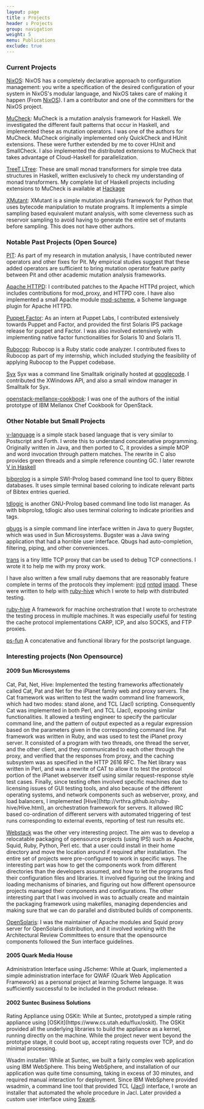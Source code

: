 ```yaml
---
layout: page
title : Projects
header : Projects
group: navigation
weight: 5
menu: Publications
exclude: true
---
```

<h3> Current Projects </h3>

[NixOS](https://github.com/NixOS/nixpkgs/): NixOS has a completely declarative approach to configuration management: you write a specification of the desired configuration of your system in NixOS's modular language, and NixOS takes care of making it happen (From [NixOS](https://nixos.org)). I am a contributor and one of the committers for the NixOS project.

[MuCheck](https://hackage.haskell.org/package/MuCheck): MuCheck is a mutation
analysis framework for Haskell. We investigated the different fault patterns
that occur in Haskell, and implemented these as mutation operators. I was one
of the authors for MuCheck. MuCheck originally implemented only QuickCheck and
HUnit extensions. These were further extended by me to cover HUnit and SmallCheck.
I also implemented the distributed extensions to
MuCheck that takes advantage of Cloud-Haskell for parallelization.

[TreeT](https://hackage.haskell.org/package/TreeT),[LTree](https://hackage.haskell.org/package/LTree): These are small
monad transformers for simple tree data structures in Haskell, written
exclusively to check my understanding of monad transformers.
My complete list of Haskell projects including extensions to MuCheck is
available at [Hackage](https://hackage.haskell.org/user/RahulGopinath)

[XMutant](https://pypi.python.org/pypi/xmutant): XMutant is a simple mutation
analysis framework for Python that uses bytecode manipulation to mutate
programs. It implements a simple sampling based equivalent mutant analysis,
with some cleverness such as reservoir sampling to avoid having to generate the
entire set of mutants before sampling. This does not have other authors.


<h3> Notable Past Projects (Open Source) </h3>

[PIT](http://pitest.org): As part of my research in mutation analysis, I have
contributed newer operators and other fixes for Pit. My empirical studies
suggest that these added operators are sufficient to bring mutation operator
feature parity between Pit and other academic mutation analysis frameworks.

[Apache HTTPD](https://httpd.apache.org): I contributed patches to the Apache
HTTPd project, which includes contributions for mod_proxy, and HTTPD core.
I have also implemented a small Apache module [mod-scheme](https://github.com/vrthra/mod-scheme), a
Scheme language plugin for Apache HTTPD.


[Puppet](https://github.com/puppetlabs/puppet),[Factor](https://github.com/puppetlabs/facter):
As an intern at Puppet Labs, I contributed extensively towards Puppet and
Factor, and provided the first Solaris IPS package release for puppet
and Factor. I was also involved extensively with implementing native factor
functionalities for Solaris 10 and Solaris 11.

[Rubocop](http://batsov.com/rubocop/): Rubocop is a Ruby static code analyzer.
I contributed fixes to Rubocop as part of my internship, which included
studying the feasibility of applying Rubocop to the Puppet codebase.

[Syx](http://github.com/vrthra/syx) Syx was a command line Smalltalk originally
hosted at [googlecode](http://code.google.com/p/syx).  I contributed the
XWindows API, and also a small window manager in Smalltalk for Syx.

[openstack-mellanox-cookbook](https://github.com/osuosl-cookbooks/cookbook-openstack-mellanox): I was
one of the authors of the initial prototype of IBM Mellanox Chef Cookbook for OpenStack.



<h3>Other Notable but Small Projects </h3>

[v-language](https://github.com/vrthra/v-language) is a simple stack based
language that is very similar to Postscript and Forth. I wrote this to
understand concatenative programming. Originally written in Java, and then ported to C, it provides
a simple MOP and word invocation through pattern matches. The rewrite in C also
provides green threads and a simple reference counting GC. I later rewrote [V in Haskell](https://github.com/vrthra/v)

[bibprolog](https://github.com/vrthra/bibprolog) is a simple SWI-Prolog based
command line tool to query Bibtex databases. It uses simple terminal based
coloring to indicate relevant parts of Bibtex entries queried.

[tdlogic](https://github.com/vrthra/tdlogic) is another GNU-Prolog based
command line todo list manager. As with bibprolog, tdlogic also uses terminal
coloring to indicate priorities and tags.

[qbugs](https://github.com/vrthra/qbugs) is a simple command line interface
written in Java to query Bugster, which was used in Sun Microsystems. Bugster
was a Java swing application that had a horrible user interface. Qbugs had
auto-completion, filtering, piping, and other conveniences.

[trans](https://github.com/vrthra/trans) is a tiny little TCP proxy that can
be used to debug TCP connections. I wrote it to help me with my proxy work.

I have also written a few small ruby daemons that are reasonably feature
complete in terms of the protocols they implement: [ircd](https://github.com/vrthra/ruby-ircd) [nntpd](https://github.com/vrthra/ruby-nntpd) [imapd](https://github.com/vrthra/ruby-imapd).
These were written to help with [ruby-hive](http://vrthra.github.io/ruby-hive/Hive.html)
which I wrote to help with distributed testing.

[ruby-hive](http://vrthra.github.io/ruby-hive/Hive.html) A framework for machine orchestration
that I wrote to orchestrate the testing process in multiple machines. It was
especially useful for testing the cache protocol implementations CARP, ICP, and
also SOCKS, and FTP proxies.

[ps-fun](https://github.com/vrthra/ps-fun) A concatenative and functional
library for the postscript language.

<h3>Interesting projects (Non Opensource)</h3>


<h4>2009 Sun Microsystems</h4>
Cat, Pat, Net, Hive: Implemented the testing frameworks affectionately called
Cat, Pat and Net for the iPlanet family web and proxy servers. The Cat
framework was written to test the wadm command line framework, which had two
modes: stand alone, and TCL (Jacl) scripting. Consequently Cat was implemented
in both Perl, and TCL (Jacl),
exposing similar functionalities. It allowed a testing engineer to specify the
particular command line, and the pattern of output expected as a regular
expression based on the parameters given in the corresponding command line.
Pat framework was written in Ruby, and was used to test the iPlanet proxy
server. It consisted of a program with two threads, one thread the server, and
the other client, and they communicated to each other through the proxy, and
verified that the responses from proxy, and the caching subsystem was as
specified in the HTTP 2616 RFC. The Net library was written in Perl, and was a
rewrite of CAT to allow it to test the protocol portion of the iPlanet
webserver itself using similar request-response style test cases. Finally,
since testing often involved specific machines due to licensing issues of GUI
testing tools, and also because of the different operating systems, and network
components such as webserver, proxy, and load balancers, I implemented
[Hive](http://vrthra.github.io/ruby-hive/Hive.html), an orchestration framework for
servers. It allowed IRC based co-ordination of different servers with automated
triggering of test runs corresponding to external events, reporting of test run
results etc.

[Webstack](https://bitbucket.org/webstack/) was the other very interesting project.
The aim was to develop a relocatable packaging of opensource projects (using IPS) such as
Apache, Squid, Ruby, Python, Perl etc. that a user could install in their home directory
and move the location around if required after installation. The entire set of projects
were pre-configured to work in specific ways. The interesting part was how to get the
components work from different directories than the developers assumed, and how to let
the programs find their configuration files and libraries. It involved figuring out the
linking and loading mechanisms of binaries, and figuring out how different opensource
projects managed their components and configurations. The other interesting part that
I was involved in was to actually create and maintain the packaging framework using
makefiles, managing dependencies and making sure that we can do parallel and distributed
builds of components.

[OpenSolaris](https://en.wikipedia.org/wiki/OpenSolaris): I was the maintainer of Apache
modules and Squid proxy server for OpenSolaris distribution, and it involved working with
the Architectural Review Committees to ensure that the opensource components followed
the Sun interface guidelines.

<h4>2005 Quark Media House</h4>
Administration Interface using JScheme: While at Quark, implemented a simple
administration interface for QWAF (Quark Web Application Framework) as
a personal project at learning Scheme language. It was sufficiently successful
to be included in the product release.

<h4>2002 Suntec Business Solutions</h4>
Rating Appliance using OSKit: While at Suntec, prototyped a simple rating
appliance using [OSKit](https://www.cs.utah.edu/flux/oskit). The OSKit provided
all the underlying libraries to build the appliance as a kernel, running
directly on the machine. While the project never went beyond the prototype
stage, it could boot up, accept rating requests over TCP, and do minimal processing.

Wsadm installer: While at Suntec, we built a fairly complex web application using
IBM WebSphere. This being WebSphere, and installation of our application was quite
time consuming, taking in excess of 30 minutes, and required manual interaction
for deployment. Since IBM WebSphere provided wsadmin, a command line tool that
provided TCL ([Jacl](http://tcljava.sourceforge.net/docs/website/index.html))
interface, I wrote an installer that automated the whole
procedure in Jacl. Later provided a custom user interface using [Swank](https://swank.kenai.com/).



